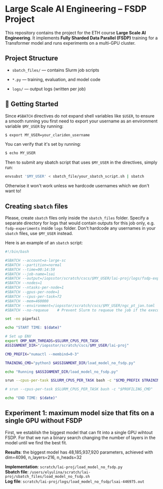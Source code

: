 # Large Scale AI Engineering – FSDP Project

This repository contains the project for the ETH course **Large Scale AI Engineering**. It implements **Fully Sharded Data Parallel (FSDP)** training for a Transformer model and runs experiments on a multi-GPU cluster.


## Project Structure
- `sbatch_files/` — contains Slurm job scripts

- `*.py` — training, evaluation, and model code

-  `logs/` — output logs (written per job)


## 🚀 Getting Started
 Since `#SBATCH` directives do not expand shell variables like `$USER`, to ensure a smooth running you first need to export your username as an environment variable `$MY_USER` by running:
 ```bash
 $ export MY_USER=your_clariden_username
 ```

 You can verify that it's set by running: 
 ```bash
 $ echo MY_USER
 ```

 Then to submit any sbatch script that uses `$MY_USER` in the directives, simply run:
 ```bash
envsubst '$MY_USER' < sbatch_file/your_sbatch_script.sh | sbatch
 ```

 Otherwise it won't work unless we hardcode usernames which we don't want to!

## Creating `sbatch` files
Please, create `sbatch` files only inside the `sbatch_files` folder. 
Specify a separate directory for logs that would contain outputs for this job only, e.g. `fsdp-experiments` inside `logs` folder. 
Don't hardcode any usernames in your `sbatch` files, use `$MY_USER` instead.

Here is an example of an `sbatch` script: 
```bash
#!/bin/bash

#SBATCH --account=a-large-sc
#SBATCH --partition=normal
#SBATCH --time=00:14:59
#SBATCH --job-name=lsai
#SBATCH --output=/iopsstor/scratch/cscs/$MY_USER/lai-proj/logs/fsdp-experiments/%x-%j.out
#SBATCH --nodes=1
#SBATCH --ntasks-per-node=1
#SBATCH --gpus-per-node=1
#SBATCH --cpus-per-task=72
#SBATCH --mem=460000
#SBATCH --environment=/iopsstor/scratch/cscs/$MY_USER/ngc_pt_jan.toml     # Vanilla 25.01 PyTorch NGC Image 
#SBATCH --no-requeue	# Prevent Slurm to requeue the job if the execution crashes (e.g. node failure) so we don't loose the logs

set -eo pipefail

echo "START TIME: $(date)"

# Set up ENV
export OMP_NUM_THREADS=$SLURM_CPUS_PER_TASK
ASSIGNMENT_DIR="/iopsstor/scratch/cscs/$MY_USER/lai-proj"

CMD_PREFIX="numactl --membind=0-3"

TRAINING_CMD="python3 $ASSIGNMENT_DIR/load_model_no_fsdp.py"

echo "Running $ASSIGNMENT_DIR/load_model_no_fsdp.py"

srun --cpus-per-task $SLURM_CPUS_PER_TASK bash -c "$CMD_PREFIX $TRAINING_CMD"

# srun --cpus-per-task $SLURM_CPUS_PER_TASK bash -c "$PROFILING_CMD"

echo "END TIME: $(date)"
```



## Experiment 1: maximum model size that fits on a single GPU without FSDP 

First, we establish the biggest model that can fit into a single GPU wihtout FSDP. For that we run a binary search changing the number of layers in the model until we find the best fit.

**Results**: the biggest model has 48,185,937,920 parameters, achieved with dim=4096, n_layers=216, n_heads=32

**Implementation**: `scratch/lai-proj/load_model_no_fsdp.py` \
**Sbatch file**: `/users/elyulina/scratch/lai-proj/sbatch_files/load_model_no_fsdp.sh` \
**Log file**: `scratch/lai-proj/logs/load_model_no_fsdp/lsai-446975.out`



